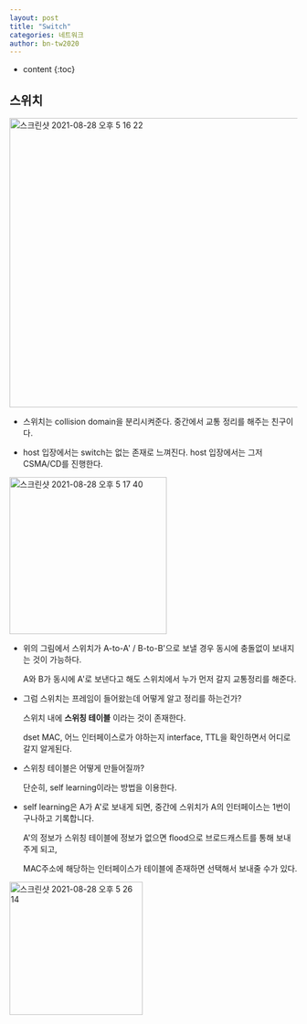 ```yaml
---
layout: post
title: "Switch"
categories: 네트워크
author: bn-tw2020
---
```

* content
{:toc}


## 스위치

<img width="507" alt="스크린샷 2021-08-28 오후 5 16 22" src="https://user-images.githubusercontent.com/66770613/131211394-3d91f0b1-b0be-492a-99d6-cca85dbf4592.png">  

* 스위치는 collision domain을 분리시켜준다. 중간에서 교통 정리를 해주는 친구이다.

* host 입장에서는 switch는 없는 존재로 느껴진다. host 입장에서는 그저 CSMA/CD를 진행한다.





<img width="275" alt="스크린샷 2021-08-28 오후 5 17 40" src="https://user-images.githubusercontent.com/66770613/131211433-cf978230-10d3-404e-8012-e2e2eab2ecbf.png">

* 위의 그림에서 스위치가 A-to-A' / B-to-B'으로 보낼 경우 동시에 충돌없이 보내지는 것이 가능하다.

  A와 B가 동시에 A'로 보낸다고 해도 스위치에서 누가 먼저 갈지 교통정리를 해준다.

* 그럼 스위치는 프레임이 들어왔는데 어떻게 알고 정리를 하는건가?

  스위치 내에 **스위칭 테이블** 이라는 것이 존재한다.

  dset MAC, 어느 인터페이스로가 야하는지 interface, TTL을 확인하면서 어디로 갈지 알게된다.

* 스위칭 테이블은 어떻게 만들어질까?

  단순히, self learning이라는 방법을 이용한다.

* self learning은 A가 A'로 보내게 되면, 중간에 스위치가 A의 인터페이스는 1번이구나하고 기록합니다.

  A'의 정보가 스위칭 테이블에 정보가 없으면 flood으로 브로드캐스트를 통해 보내주게 되고,

  MAC주소에 해당하는 인터페이스가 테이블에 존재하면 선택해서 보내줄 수가 있다.

<img width="233" alt="스크린샷 2021-08-28 오후 5 26 14" src="https://user-images.githubusercontent.com/66770613/131211616-702d9fac-0381-4d4b-9515-8d479b3f6cdf.png">  


